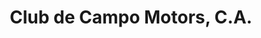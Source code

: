 ---
title: "Club de Campo Motors, C.A."
url: /san-antonio-de-los-altos/club-de-campo-motors-c-a/
shop: Autohaus
---